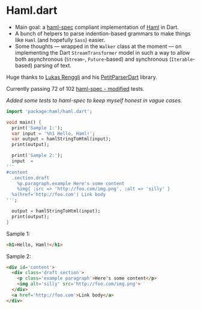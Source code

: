# Haml.dart

 * Main goal: a [haml-spec](https://github.com/haml/haml-spec) compliant implementation of [Haml](http://haml.info/) in Dart.
 * A bunch of helpers to parse indention-based grammars to make things like `Haml` (and hopefully `Sass`) easier.
 * Some thoughts — wrapped in the `Walker` class at the moment — on implementing the Dart `StreamTransformer` model in such a way to allow both asynchronous (`Stream`-, `Future`-based) and synchronous (`Iterable`-based) parsing of text.

Huge thanks to [Lukas Renggli](http://www.lukas-renggli.ch/) and his [PetitParserDart](https://github.com/renggli/PetitParserDart) library.

Currently passing 72 of 102 [haml-spec - modified](https://github.com/kevmoo/haml-spec) tests.

*Added some tests to haml-spec to keep myself honest in vague cases.*

```dart
import 'package:haml/haml.dart';

void main() {
  print('Sample 1:');
  var input = '%h1 Hello, Haml!';
  var output = hamlStringToHtml(input);
  print(output);

  print('Sample 2:');
  input  =
'''
#content
  .section.draft
    %p.paragraph.example Here's some content
    %img{ :src => 'http://foo.com/img.png', :alt => 'silly' }
  %a(href='http://foo.com') Link body
''';

  output = hamlStringToHtml(input);
  print(output);
}
```

Sample 1:

```html
<h1>Hello, Haml!</h1>
```

Sample 2:
```html
<div id='content'>
  <div class='draft section'>
    <p class='example paragraph'>Here's some content</p>
    <img alt='silly' src='http://foo.com/img.png'>
  </div>
  <a href='http://foo.com'>Link body</a>
</div>
```
